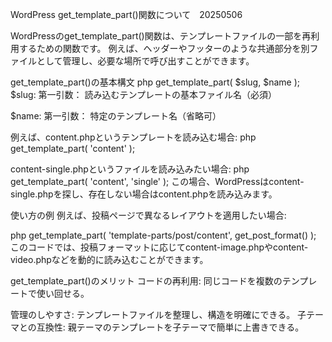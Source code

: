 
WordPress get_template_part()関数について　20250506

WordPressのget_template_part()関数は、テンプレートファイルの一部を再利用するための関数です。
例えば、ヘッダーやフッターのような共通部分を別ファイルとして管理し、必要な場所で呼び出すことができます。

get_template_part()の基本構文
php
get_template_part( $slug, $name );
$slug: 第一引数： 読み込むテンプレートの基本ファイル名（必須）

$name: 第一引数： 特定のテンプレート名（省略可）

例えば、content.phpというテンプレートを読み込む場合:
php
get_template_part( 'content' );

content-single.phpというファイルを読み込みたい場合:
php
get_template_part( 'content', 'single' );
この場合、WordPressはcontent-single.phpを探し、存在しない場合はcontent.phpを読み込みます。

使い方の例
例えば、投稿ページで異なるレイアウトを適用したい場合:

php
get_template_part( 'template-parts/post/content', get_post_format() );
このコードでは、投稿フォーマットに応じてcontent-image.phpやcontent-video.phpなどを動的に読み込むことができます。

get_template_part()のメリット
コードの再利用: 同じコードを複数のテンプレートで使い回せる。

管理のしやすさ: テンプレートファイルを整理し、構造を明確にできる。
子テーマとの互換性: 親テーマのテンプレートを子テーマで簡単に上書きできる。
